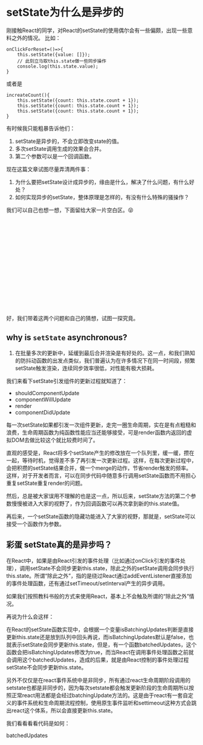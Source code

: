 # setState为什么是异步的

刚接触React的同学，对React的setState的使用偶尔会有一些偏颇，出现一些意料之外的情况。
比如：

```
onClickForReset=()=>{
	this.setState({value: []});
	// 此刻立马取this.state做一些同步操作
	console.log(this.state.value);
}
```
或者是

```
increateCount(){
	this.setState({count: this.state.count + 1});
	this.setState({count: this.state.count + 1});
	this.setState({count: this.state.count + 1});
}
```

有时候我只能粗暴告诉他们：
1. setState是异步的，不会立即改变state的值。
2. 多次setState调用生成的效果会合并。
2. 第二个参数可以是一个回调函数。

现在这篇文章试图尽量弄清两件事：

1. 为什么要把setState设计成异步的，缘由是什么，解决了什么问题，有什么好处？
2. 如何实现异步的setState，整体原理是怎样的，有没有什么特殊的骚操作？

我们可以自己也想一想，下面留给大家一片空白区。😝

```


















```

好，我们带着这两个问题和自己的猜想，试图一探究竟。

## why is `setState` asynchronous?

1. 在批量多次的更新中，延缓到最后合并渲染是有好处的。这一点，和我们熟知的防抖动函数的出发点类似，我们普遍认为在许多情况下在同一时间段，频繁setState触发渲染，连续同步效率很低，对性能有极大损耗。  

我们来看下setState引发组件的更新过程就知道了：

- shouldComponentUpdate
- componentWillUpdate
- render
- componentDidUpdate

每一次setState如果都引发一次组件更新，走完一圈生命周期，实在是有点粗糙和浪费，生命周期函数为纯函数性能应当还能够接受，可是render函数内返回的虚拟DOM去做比较这个就比较费时间了。

直观的感受是，React将多个setState产生的修改放在一个队列里，缓一缓，攒在一起，等待时机，觉得差不多了再引发一次更新过程。这样，在每次更新过程中，会把积攒的setState结果合并，做一个merge的动作，节省render触发的频率。  
这样，对于开发者而言，可以在同步代码中随意多行调用setState函数而不用担心重复setState重复render的问题。

然后，总是被大家误用不理解的也是这一点，所以后来，setState方法的第二个参数慢慢被进入大家的视野了，作为回调函数可以再次拿到新的this.state值。

再后来，一个setState函数的隐藏功能进入了大家的视野，那就是，setState可以接受一个函数作为参数。


## 彩蛋 setState真的是异步吗？

在React中，如果是由React引发的事件处理（比如通过onClick引发的事件处理），调用setState不会同步更新this.state，除此之外的setState调用会同步执行this.state。所谓“除此之外”，指的是绕过React通过addEventListener直接添加的事件处理函数，还有通过setTimeout/setInterval产生的异步调用。

如果我们按照教科书般的方式来使用React，基本上不会触及所谓的“除此之外”情况。

再说为什么会这样：

在React的setState函数实现中，会根据一个变量isBatchingUpdates判断是直接更新this.state还是放到队列中回头再说，而isBatchingUpdates默认是false，也就表示setState会同步更新this.state，但是，有一个函数batchedUpdates，这个函数会把isBatchingUpdates修改为true，而当React在调用事件处理函数之前就会调用这个batchedUpdates，造成的后果，就是由React控制的事件处理过程setState不会同步更新this.state。

另外不仅仅是在react事件系统中是非同步，所有通过react生命周期阶段调用的setstate也都是非同步的，因为每次setstate都会触发更新阶段的生命周期所以按照正常react用法都是会经过batchingUpdate方法的。这是由于react有一套自定义的事件系统和生命周期流程控制，使用原生事件监听和settimeout这种方式会跳出react这个体系，所以会直接更新this.state。

我们看看看看代码是如何：

batchedUpdates 












